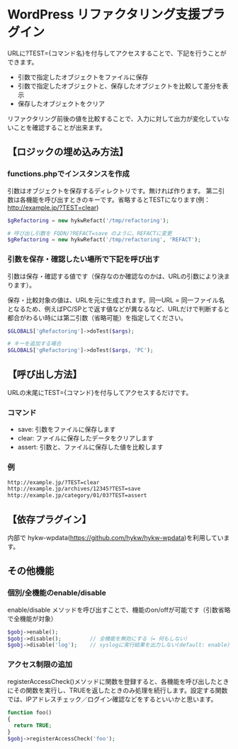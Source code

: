 # WordPress リファクタリング支援プラグイン

URLに?TEST={コマンド名}を付与してアクセスすることで、下記を行うことができます。

- 引数で指定したオブジェクトをファイルに保存
- 引数で指定したオブジェクトと、保存したオブジェクトを比較して差分を表示
- 保存したオブジェクトをクリア

リファクタリング前後の値を比較することで、入力に対して出力が変化していないことを確認することが出来ます。

## 【ロジックの埋め込み方法】

### functions.phpでインスタンスを作成
引数はオブジェクトを保存するディレクトリです。無ければ作ります。
第二引数は各機能を呼び出すときのキーです。省略するとTESTになります(例：http://example.jp/?TEST=clear)


```php
$gRefactoring = new hykwRefact('/tmp/refactoring');

# 呼び出し引数を FQDN/?REFACT=save のように、REFACTに変更
$gRefactoring = new hykwRefact('/tmp/refactoring', 'REFACT');
```

### 引数を保存・確認したい場所で下記を呼び出す

引数は保存・確認する値です（保存なのか確認なのかは、URLの引数により決まります）。

保存・比較対象の値は、URLを元に生成されます。同一URL = 同一ファイル名となるため、例えばPC/SPとで返す値などが異なるなど、URLだけで判断すると都合がわるい時には第二引数（省略可能）を指定してください。

```php
$GLOBALS['gRefactoring']->doTest($args);

# キーを追加する場合
$GLOBALS['gRefactoring']->doTest($args, 'PC');
```

## 【呼び出し方法】
URLの末尾にTEST={コマンド}を付与してアクセスするだけです。

### コマンド
- save: 引数をファイルに保存します
- clear: ファイルに保存したデータをクリアします
- assert: 引数と、ファイルに保存した値を比較します

### 例
```html
http://example.jp/?TEST=clear
http://example.jp/archives/12345?TEST=save
http://example.jp/category/01/03?TEST=assert
```

## 【依存プラグイン】
内部で hykw-wpdata(https://github.com/hykw/hykw-wpdata)を利用しています。

## その他機能
### 個別/全機能のenable/disable

enable/disable メソッドを呼び出すことで、機能のon/offが可能です（引数省略で全機能が対象）

```php
$gobj->enable();
$gobj->disable();         // 全機能を無効にする（= 何もしない）
$gobj->disable('log');    // syslogに実行結果を出力しない(default: enable)
```

### アクセス制限の追加

registerAccessCheck()メソッドに関数を登録すると、各機能を呼び出したときにその関数を実行し、TRUEを返したときのみ処理を続行します。設定する関数では、IPアドレスチェック／ログイン確認などをするといいかと思います。

```php
function foo()
{
  return TRUE;
}
$gobj->registerAccessCheck('foo');

```


